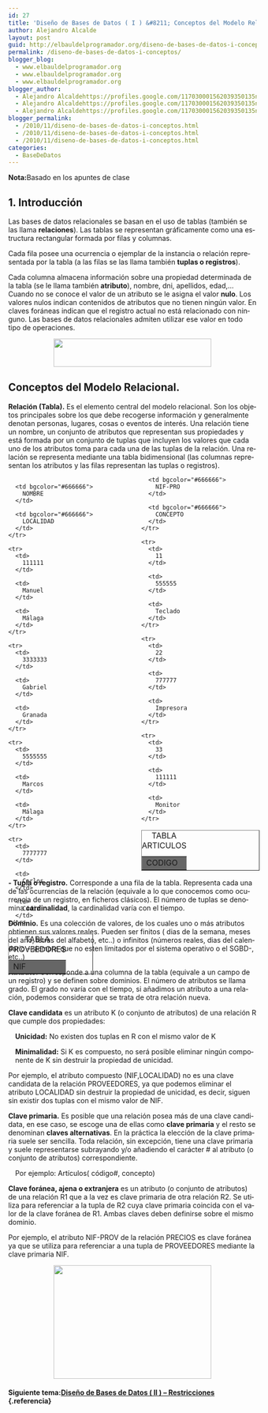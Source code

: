 ```yaml
---
id: 27
title: 'Diseño de Bases de Datos ( I ) &#8211; Conceptos del Modelo Relacional'
author: Alejandro Alcalde
layout: post
guid: http://elbauldelprogramador.org/diseno-de-bases-de-datos-i-conceptos-del-modelo-relacional/
permalink: /diseno-de-bases-de-datos-i-conceptos/
blogger_blog:
  - www.elbauldelprogramador.org
  - www.elbauldelprogramador.org
  - www.elbauldelprogramador.org
blogger_author:
  - Alejandro Alcaldehttps://profiles.google.com/117030001562039350135noreply@blogger.com
  - Alejandro Alcaldehttps://profiles.google.com/117030001562039350135noreply@blogger.com
  - Alejandro Alcaldehttps://profiles.google.com/117030001562039350135noreply@blogger.com
blogger_permalink:
  - /2010/11/diseno-de-bases-de-datos-i-conceptos.html
  - /2010/11/diseno-de-bases-de-datos-i-conceptos.html
  - /2010/11/diseno-de-bases-de-datos-i-conceptos.html
categories:
  - BaseDeDatos
---
```

<div class="icosql">
</div>

<p class="nota">
  <strong>Nota:</strong>Basado en los apuntes de clase
</p>

<h2 lang="es">
  1. Introducción
</h2>

<p lang="es">
  Las bases de datos relacionales se basan en el uso de tablas (también se las llama <strong>relaciones</strong>). Las tablas se representan gráficamente como una estructura rectangular formada por filas y columnas.
</p>

  
<!--more-->

<p lang="es">
  Cada fila posee una ocurrencia o ejemplar de la instancia o relación representada por la tabla (a las filas se las llama también <strong>tuplas o registros</strong>).
</p>

<p lang="es">
  Cada columna almacena información sobre una propiedad determinada de la tabla (se le llama también <strong>atributo</strong>), nombre, dni, apellidos, edad,&#8230; Cuando no se conoce el valor de un atributo se le asigna el valor <strong>nulo</strong>. Los valores nulos indican contenidos de atributos que no tienen ningún valor. En claves foráneas indican que el registro actual no está relacionado con ninguno. Las bases de datos relacionales admiten utilizar ese valor en todo tipo de operaciones.
</p>

<div class="separator" style="clear: both; text-align: center;">
  <a href="http://3.bp.blogspot.com/_IlK2pNFFgGM/TNvmeiTTliI/AAAAAAAAAEc/oeK5KsBvCx4/s1600/m.rf1.png" imageanchor="1" style="margin-left: 1em; margin-right: 1em;"><img border="0" height="57" src="http://3.bp.blogspot.com/_IlK2pNFFgGM/TNvmeiTTliI/AAAAAAAAAEc/oeK5KsBvCx4/s320/m.rf1.png" width="320" /></a>
</div>

<h2 lang="es">
  Conceptos del Modelo Relacional.<br />
</h2>

<p lang="es">
  <strong>Relación (Tabla).</strong> Es el elemento central del modelo relacional. Son los objetos principales sobre los que debe recogerse información y generalmente denotan personas, lugares, cosas o eventos de interés. Una relación tiene un nombre, un conjunto de atributos que representan sus propiedades y está formada por un conjunto de tuplas que incluyen los valores que cada uno de los atributos toma para cada una de las tuplas de la relación. Una relación se representa mediante una tabla bidimensional (las columnas representan los atributos y las filas representan las tuplas o registros).
</p>

<div style="position:absolute;">
  <table border="1" cellspacing="0">
    <caption>TABLA PROVEEDORES</caption> <tr>
      <td bgcolor="#666666">
        NIF
      </td>
      
      <td bgcolor="#666666">
        NOMBRE
      </td>
      
      <td bgcolor="#666666">
        LOCALIDAD
      </td>
    </tr>
    
    <tr>
      <td>
        111111
      </td>
      
      <td>
        Manuel
      </td>
      
      <td>
        Málaga
      </td>
    </tr>
    
    <tr>
      <td>
        3333333
      </td>
      
      <td>
        Gabriel
      </td>
      
      <td>
        Granada
      </td>
    </tr>
    
    <tr>
      <td>
        5555555
      </td>
      
      <td>
        Marcos
      </td>
      
      <td>
        Málaga
      </td>
    </tr>
    
    <tr>
      <td>
        7777777
      </td>
      
      <td>
        Carlos
      </td>
      
      <td>
        Cádiz
      </td>
    </tr>
  </table>
</div>

<div style=" width:240px; position:relative; left:270px;">
  <table border="1" cellspacing="0">
    <caption>TABLA ARTICULOS</caption> <tr>
      <td bgcolor="#666666">
        CODIGO
      </td>
      
      <td bgcolor="#666666">
        NIF-PRO
      </td>
      
      <td bgcolor="#666666">
        CONCEPTO
      </td>
    </tr>
    
    <tr>
      <td>
        11
      </td>
      
      <td>
        555555
      </td>
      
      <td>
        Teclado
      </td>
    </tr>
    
    <tr>
      <td>
        22
      </td>
      
      <td>
        777777
      </td>
      
      <td>
        Impresora
      </td>
    </tr>
    
    <tr>
      <td>
        33
      </td>
      
      <td>
        111111
      </td>
      
      <td>
        Monitor
      </td>
    </tr>
  </table>
</div>

<p lang="es">
  <strong>- Tupla o registro.</strong> Corresponde a una fila de la tabla. Representa cada una de las ocurrencias de la relación (equivale a lo que conocemos como ocurrencia de un registro, en ficheros clásicos). El número de tuplas se denomina <strong>cardinalidad</strong>, la cardinalidad varía con el tiempo.
</p>

<p lang="es">
  <strong>Dominio.</strong> Es una colección de valores, de los cuales uno o más atributos obtienen sus valores reales. Pueden ser finitos ( dias de la semana, meses del año, letras del alfabeto, etc..) o infinitos (números reales, dias del calendario – siempre que no esten limitados por el sistema operativo o el SGBD-, etc..)
</p>

<p lang="es">
  <strong>Atributo.</strong> Corresponde a una columna de la tabla (equivale a un campo de un registro) y se definen sobre dominios. El número de atributos se llama grado. El grado no varía con el tiempo, si añadimos un atributo a una relación, podemos considerar que se trata de otra relación nueva.
</p>

<p lang="es">
  <strong>Clave candidata</strong> es un atributo K (o conjunto de atributos) de una relación R que cumple dos propiedades:
</p>

<p lang="es" style="margin-left: 1em">
  <strong>Unicidad:</strong> No existen dos tuplas en R con el mismo valor de K
</p>

<p lang="es" style="margin-left: 1em">
  <strong>Minimalidad:</strong> Si K es compuesto, no será posible eliminar ningún componente de K sin destruir la propiedad de unicidad.
</p>

Por ejemplo, el atributo compuesto (NIF,LOCALIDAD) no es una clave candidata de la relación PROVEEDORES, ya que podemos eliminar el atributo LOCALIDAD sin destruir la propiedad de unicidad, es decir, siguen sin existir dos tuplas con el mismo valor de NIF. 

<p lang="es">
  <strong>Clave primaria.</strong> Es posible que una relación posea más de una clave candidata, en ese caso, se escoge una de ellas como <strong>clave primaria</strong> y el resto se denominan <strong>claves alternativas</strong>. En la práctica la elección de la clave primaria suele ser sencilla. Toda relación, sin excepción, tiene una clave primaria y suele representarse subrayando y/o añadiendo el carácter # al atributo (o conjunto de atributos) correspondiente.
</p>

<p lang="es" style="margin-left: 1em">
  Por ejemplo: Artículos( código#, concepto)
</p></p> 

<p lang="es">
  <strong>Clave foránea, ajena o extranjera</strong> es un atributo (o conjunto de atributos) de una relación R1 que a la vez es clave primaria de otra relación R2. Se utiliza para referenciar a la tupla de R2 cuya clave primaria coincida con el valor de la clave foránea de R1. Ambas claves deben definirse sobre el mismo dominio.
</p>

Por ejemplo, el atributo NIF-PROV de la relación PRECIOS es clave foránea ya que se utiliza para referenciar a una tupla de PROVEEDORES mediante la clave primaria NIF.

<div class="separator" style="clear: both; text-align: center;">
  <a href="http://2.bp.blogspot.com/_IlK2pNFFgGM/TOEf64pXGdI/AAAAAAAAAE0/eersZkN7Aj4/s1600/m.rf2.png" imageanchor="1" style="margin-left: 1em; margin-right: 1em;"><img border="0" height="230" src="http://2.bp.blogspot.com/_IlK2pNFFgGM/TOEf64pXGdI/AAAAAAAAAE0/eersZkN7Aj4/s320/m.rf2.png" width="320" /></a>
</div></p> 



#### Siguiente tema:[Diseño de Bases de Datos ( II ) &#8211; Restricciones][1] {.referencia}



 [1]: http://elbauldelprogramador.com/diseno-de-bases-de-datos-ii/
